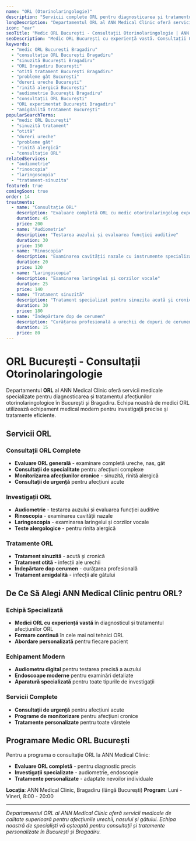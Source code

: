 ```yaml
---
name: "ORL (Otorinolaringologie)"
description: "Servicii complete ORL pentru diagnosticarea și tratamentul afecțiunilor urechii, nasului și gâtului"
longDescription: "Departamentul ORL al ANN Medical Clinic oferă servicii medicale specializate pentru diagnosticarea și tratamentul afecțiunilor otorinolaringologice pentru pacienți din București și Bragadiru. Echipa noastră de medici ORL utilizează echipament medical modern pentru investigații precise și tratamente eficiente."
icon: "ear"
seoTitle: "Medic ORL București - Consultații Otorinolaringologie | ANN Medical Clinic"
seoDescription: "Medic ORL București cu experiență vastă. Consultații ORL, tratament sinuzită, otită, probleme gât, audiometrie. Programează-te la ANN Medical Clinic Bragadiru."
keywords:
  - "medic ORL București Bragadiru"
  - "consultație ORL București Bragadiru"
  - "sinuzită București Bragadiru"
  - "ORL Bragadiru București"
  - "otită tratament București Bragadiru"
  - "probleme gât București"
  - "dureri ureche București"
  - "rinită alergică București"
  - "audiometrie București Bragadiru"
  - "consultații ORL București"
  - "ORL experimentat București Bragadiru"
  - "amigdalită tratament București"
popularSearchTerms:
  - "medic ORL București"
  - "sinuzită tratament"
  - "otită"
  - "dureri ureche"
  - "probleme gât"
  - "rinită alergică"
  - "consultație ORL"
relatedServices:
  - "audiometrie"
  - "rinoscopia"
  - "laringoscopia"
  - "tratament-sinuzita"
featured: true
comingSoon: true
order: 14
treatments:
  - name: "Consultație ORL"
    description: "Evaluare completă ORL cu medic otorinolaringolog experimentat"
    duration: 45
    price: 200
  - name: "Audiometrie"
    description: "Testarea auzului și evaluarea funcției auditive"
    duration: 30
    price: 150
  - name: "Rinoscopia"
    description: "Examinarea cavității nazale cu instrumente specializate"
    duration: 20
    price: 120
  - name: "Laringoscopia"
    description: "Examinarea laringelui și corzilor vocale"
    duration: 25
    price: 140
  - name: "Tratament sinuzită"
    description: "Tratament specializat pentru sinuzita acută și cronică"
    duration: 30
    price: 180
  - name: "Îndepărtare dop de cerumen"
    description: "Curățarea profesională a urechii de dopuri de cerumen"
    duration: 15
    price: 80
---
```


# ORL București - Consultații Otorinolaringologie

Departamentul **ORL** al ANN Medical Clinic oferă servicii medicale specializate pentru diagnosticarea și tratamentul afecțiunilor otorinolaringologice în București și Bragadiru. Echipa noastră de medici ORL utilizează echipament medical modern pentru investigații precise și tratamente eficiente.

## Servicii ORL

### Consultații ORL Complete

- **Evaluare ORL generală** - examinare completă ureche, nas, gât
- **Consultații de specialitate** pentru afecțiuni complexe
- **Monitorizarea afecțiunilor cronice** - sinuzită, rinită alergică
- **Consultații de urgență** pentru afecțiuni acute

### Investigații ORL

- **Audiometrie** - testarea auzului și evaluarea funcției auditive
- **Rinoscopia** - examinarea cavității nazale
- **Laringoscopia** - examinarea laringelui și corzilor vocale
- **Teste alergologice** - pentru rinita alergică

### Tratamente ORL

- **Tratament sinuzită** - acută și cronică
- **Tratament otită** - infecții ale urechii
- **Îndepărtare dop cerumen** - curățarea profesională
- **Tratament amigdalită** - infecții ale gâtului

## De Ce Să Alegi ANN Medical Clinic pentru ORL?

### Echipă Specializată

- **Medici ORL cu experiență vastă** în diagnosticul și tratamentul afecțiunilor ORL
- **Formare continuă** în cele mai noi tehnici ORL
- **Abordare personalizată** pentru fiecare pacient

### Echipament Modern

- **Audiometru digital** pentru testarea precisă a auzului
- **Endoscoape moderne** pentru examinări detaliate
- **Aparatură specializată** pentru toate tipurile de investigații

### Servicii Complete

- **Consultații de urgență** pentru afecțiuni acute
- **Programe de monitorizare** pentru afecțiuni cronice
- **Tratamente personalizate** pentru toate vârstele

## Programare Medic ORL București

Pentru a programa o consultație ORL la ANN Medical Clinic:

- **Evaluare ORL completă** - pentru diagnostic precis
- **Investigații specializate** - audiometrie, endoscopie
- **Tratamente personalizate** - adaptate nevoilor individuale

**Locația**: ANN Medical Clinic, Bragadiru (lângă București)
**Program**: Luni - Vineri, 8:00 - 20:00

---

_Departamentul ORL al ANN Medical Clinic oferă servicii medicale de calitate superioară pentru afecțiunile urechii, nasului și gâtului. Echipa noastră de specialiști vă așteaptă pentru consultații și tratamente personalizate în București și Bragadiru._
